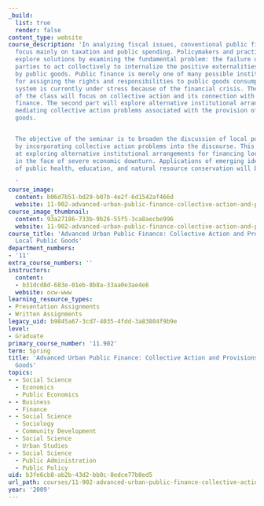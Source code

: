 ```yaml
---
_build:
  list: true
  render: false
content_type: website
course_description: 'In analyzing fiscal issues, conventional public finance approaches
  focus mainly on taxation and public spending. Policymakers and practitioners rarely
  explore solutions by examining the fundamental problem: the failure of interested
  parties to act collectively to internalize the positive externalities generated
  by public goods. Public finance is merely one of many possible institutional arrangements
  for assigning the rights and responsibilities to public goods consumption. This
  system is currently under stress because of the financial crisis. The first part
  of the class will focus on collective action and its connection with local public
  finance. The second part will explore alternative institutional arrangements for
  mediating collective action problems associated with the provision of local public
  goods.


  The objective of the seminar is to broaden the discussion of local public finance
  by incorporating collective action problems into the discourse. This inclusion aims
  at exploring alternative institutional arrangements for financing local public services
  in the face of severe economic downturn. Applications of emerging ideas to the provision
  of public health, education, and natural resource conservation will be discussed.

  '
course_image:
  content: b06d7b51-bd29-b07b-4e2f-6d1542af466d
  website: 11-902-advanced-urban-public-finance-collective-action-and-provisions-of-local-public-goods-spring-2009
course_image_thumbnail:
  content: 93a27186-733b-9b26-55f5-3ca8aecbe996
  website: 11-902-advanced-urban-public-finance-collective-action-and-provisions-of-local-public-goods-spring-2009
course_title: 'Advanced Urban Public Finance: Collective Action and Provisions of
  Local Public Goods'
department_numbers:
- '11'
extra_course_numbers: ''
instructors:
  content:
  - b31dcd8d-683e-01eb-8b8a-33aa0e3ae4e6
  website: ocw-www
learning_resource_types:
- Presentation Assignments
- Written Assignments
legacy_uid: b9845a67-3cd7-4035-4fdd-3a83804f9b9e
level:
- Graduate
primary_course_number: '11.902'
term: Spring
title: 'Advanced Urban Public Finance: Collective Action and Provisions of Local Public
  Goods'
topics:
- - Social Science
  - Economics
  - Public Economics
- - Business
  - Finance
- - Social Science
  - Sociology
  - Community Development
- - Social Science
  - Urban Studies
- - Social Science
  - Public Administration
  - Public Policy
uid: b3fe6cb8-ab2b-43d2-bb0c-8edce77b0ed5
url_path: courses/11-902-advanced-urban-public-finance-collective-action-and-provisions-of-local-public-goods-spring-2009
year: '2009'
---
```

